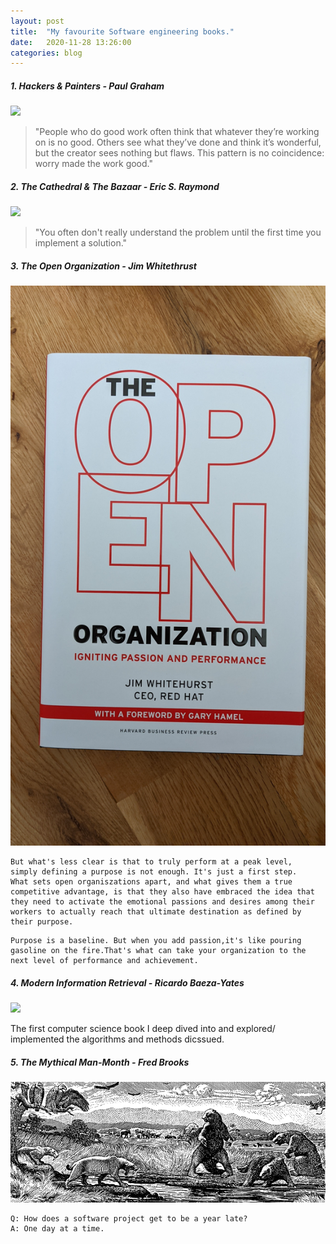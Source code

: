 ```yaml
---
layout: post
title:  "My favourite Software engineering books."
date:   2020-11-28 13:26:00
categories: blog
---
```


##### 1. Hackers & Painters - Paul Graham

<div class="honeycombpic-small">
<img src="https://github.com/bawn92/bawn92.github.io/blob/master/assets/img/book-hackers-and-painters.jpg?raw=true"/>
</div>

> "People who do good work often think that whatever they’re working on is no good. Others see what they’ve done and think it’s wonderful, but the creator sees nothing but flaws. This pattern is no coincidence: worry made the work good."

##### 2. The Cathedral & The Bazaar - Eric S. Raymond

<div class="honeycombpic-small">
<img src="https://github.com/bawn92/bawn92.github.io/blob/master/assets/img/book-cathedral.jpg?raw=true"/>
</div>

>"You often don't really understand the problem 
> until the first time you implement a solution."

##### 3. The Open Organization - Jim Whitethrust

<div class="honeycombpic-small">
<img src="https://github.com/bawn92/bawn92.github.io/blob/master/assets/img/book-open-org.jpg?raw=true"/>
</div>

```
But what's less clear is that to truly perform at a peak level,
simply defining a purpose is not enough. It's just a first step. 
What sets open organiszations apart, and what gives them a true
competitive advantage, is that they also have embraced the idea that
they need to activate the emotional passions and desires among their
workers to actually reach that ultimate destination as defined by
their purpose.
```

```
Purpose is a baseline. But when you add passion,it's like pouring
gasoline on the fire.That's what can take your organization to the
next level of performance and achievement.
```

##### 4. Modern Information Retrieval - Ricardo Baeza-Yates

<div class="honeycombpic-small">
<img src="https://github.com/bawn92/bawn92.github.io/blob/master/assets/img/book-modern-information.jpg?raw=true"/>
</div>

The first computer science book I deep dived into and explored/ implemented the algorithms and methods dicssued.

##### 5. The Mythical Man-Month - Fred Brooks

<div class="honeycombpic-short">
<img src="https://github.com/bawn92/bawn92.github.io/blob/master/assets/img/book-mytical.png?raw=true"/>
</div>

``` 
Q: How does a software project get to be a year late? 
A: One day at a time.
```